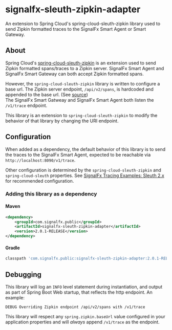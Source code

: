 # signalfx-sleuth-zipkin-adapter
An extension to Spring Cloud's spring-cloud-sleuth-zipkin library used to send 
Zipkin formatted traces to the SignalFx Smart Agent or Smart Gateway.

## About

Spring Cloud's [spring-cloud-sleuth-zipkin](https://github.com/spring-cloud/spring-cloud-sleuth#sleuth-with-zipkin-via-http) 
is an extension used to send Zipkin formatted spans/traces to a Zipkin server. 
SignalFx Smart Agent and SignalFx Smart Gateway can both accept Zipkin 
formatted spans. 

However, the `spring-cloud-sleuth-zipkin` library is written to configure a 
base url. The Zipkin server endpoint, `/api/v2/spans`, is hardcoded and appended
to the base url. (See [source](https://github.com/spring-cloud/spring-cloud-sleuth/blob/1.3.x/spring-cloud-sleuth-zipkin/src/main/java/org/springframework/cloud/sleuth/zipkin2/sender/RestTemplateSender.java#L37))  
The SignalFx Smart Gatweay and SignalFx Smart Agent both listen the `/v1/trace` 
endpoint.

This library is an extension to `spring-cloud-sleuth-zipkin` to 
modify the behavior of that library by changing the URI endpoint. 

## Configuration

When added as a dependency, the default behavior of this library is to send the traces to the SignalFx Smart
Agent, expected to be reachable via `http://localhost:8090/v1/trace`.  

Other configuration is determined by the `spring-cloud-sleuth-zipkin` and 
`spring-cloud-sleuth` properties.  See [SignalFx Tracing Examples: Sleuth 2.x]()
for recommended configuration. 

### Adding this library as a dependency

#### Maven

```xml
<dependency>
    <groupId>com.signalfx.public</groupId>
    <artifactId>signalfx-sleuth-zipkin-adapter</artifactId>
    <version>2.0.1-RELEASE</version>
</dependency>
```

#### Gradle

```gradle
classpath 'com.signalfx.public:signalfx-sleuth-zipkin-adapter:2.0.1-RELEASE'
```

## Debugging

This library will log an `INFO` level statement during instantiation, and output
as part of Spring Boot Web startup, that reflects the http endpoint. An example: 
```
DEBUG Overriding Zipkin endpoint /api/v2/spans with /v1/trace
```

This library will respect any `spring.zipkin.baseUrl` value configured in your
application properties and will _always_ append `/v1/trace` as the endpoint. 